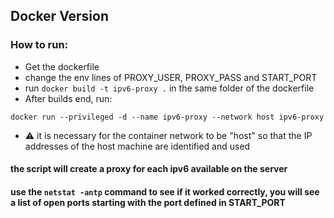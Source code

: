 ## Docker Version

### How to run:
- Get the dockerfile
- change the env lines of PROXY_USER, PROXY_PASS and START_PORT
- run `docker build -t ipv6-proxy .` in the same folder of the dockerfile
- After builds end, run:

`docker run --privileged -d --name ipv6-proxy --network host ipv6-proxy`

- ⚠️ it is necessary for the container network to be "host" so that the IP addresses of the host machine are identified and used

#### the script will create a proxy for each ipv6 available on the server
#### use the `netstat -antp` command to see if it worked correctly, you will see a list of open ports starting with the port defined in START_PORT
